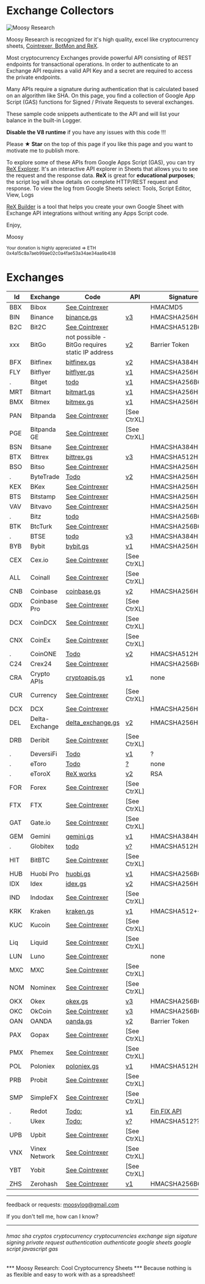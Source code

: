 # Exchange Collectors


![Moosy Research](https://sites.google.com/site/moosyresearch/_/rsrc/1511269486745/projects/cryptos/doc/logo.png)

Moosy Research is recognized for it's high quality, excel like cryptocurrency sheets, [Cointrexer, BotMon and ReX](https://sites.google.com/view/moosyresearch).

Most cryptocurrency Exchanges provide powerful API consisting of REST endpoints for transactional operations.
In order to authenticate to an Exchange API requires a valid API Key and a secret are required to access the private endpoints.

Many APIs require a signature during authentication that is calculated based on an algorithm like SHA.
On this page, you find a collection of Google App Script (GAS) functions for Signed / Private Requests to several exchanges.

These sample code snippets authenticate to the API and will list your balance in the built-in Logger.

**Disable the V8 runtime** if you have any issues with this code !!!

Please **★ Star** on the top of this page if you like this page and you want to motivate me to publish more.

To explore some of these APIs from Google Apps Script (GAS), you can try [ReX Explorer](https://sites.google.com/view/moosyresearch). It's an interactive API explorer in Sheets that allows you to see the request and the response data. **ReX** is great for **educational purposes**; the script log will show details on complete HTTP/REST request and response. To view the log from Google Sheets select: Tools, Script Editor, View, Logs  

[ReX Builder](https://sites.google.com/view/moosyresearch/documentation/rex-builder) is a tool that helps you create your own Google Sheet with Exchange API integrations without writing any Apps Script code.

Enjoy,

Moosy

<sub>Your donation is highly appreciated => ETH 0x4a15c8a7aeb99ae02c0a4fae53a34ae34aa9b438 </sub>


# Exchanges

Id   | Exchange | Code   | API| Signature      
---------| -------- |------- | ---| ---------     
BBX |Bibox | [See Cointrexer](https://sites.google.com/view/moosyresearch)  | [ ]() | HMACMD5
BIN |Binance | [binance.gs](https://github.com/moosylog/exchange_collectors/blob/master/binance.gs)    | [v3](https://github.com/binance-exchange/binance-official-api-docs/blob/master/rest-api.md) | HMACSHA256HEX | 
B2C |Bit2C | [See Cointrexer](https://sites.google.com/view/moosyresearch)  | [ ]() | HMACSHA512B64
xxx |BitGo | not possible - BitGo requires static IP address | [v2](https://app.bitgo.com/docs/#operation/v2.wallet.get) | Barrier Token
BFX |Bitfinex | [bitfinex.gs](https://github.com/moosylog/exchange_collectors/blob/master/bitfinex.gs)   | [v2](https://docs.bitfinex.com/docs/introduction) | HMACSHA384HEX 
FLY |Bitflyer | [bitflyer.gs](https://github.com/moosylog/exchange_collectors/blob/master/bitflyer.gs)   | [v1](https://lightning.bitflyer.com/docs?lang=en) | HMACSHA256HEX 
.   |Bitget | [todo](https://bitgetlimited.github.io/apidoc/en/swap/#the-signature)   | [v1](https://bitgetlimited.github.io/apidoc/en/swap/#the-signature) | HMACSHA256B64 
MRT |Bitmart | [bitmart.gs](https://github.com/moosylog/exchange_collectors/blob/master/bitmart.gs)     | [v1](https://developer-pro.bitmart.com/en/part1/start/overview.html) | HMACSHA256HEX 
BMX |Bitmex | [bitmex.gs](https://github.com/moosylog/exchange_collectors/blob/master/bitmex.gs)     | [v1](https://www.bitmex.com/app/apiOverview) | HMACSHA256HEX 
PAN | Bitpanda | [See Cointrexer](https://sites.google.com/view/moosyresearch)  | [ ]() [See CtrXL] 
PGE | Bitpanda GE | [See Cointrexer](https://sites.google.com/view/moosyresearch)  | [ ]() [See CtrXL] 
BSN | Bitsane | [See Cointrexer](https://sites.google.com/view/moosyresearch)  | [ ]()  | HMACSHA384HEX 
BTX | Bittrex | [bittrex.gs](https://github.com/moosylog/exchange_collectors/blob/master/bittrex.gs)    | [v3](https://bittrex.github.io/api) | HMACSHA512HEX 
BSO | Bitso | [See Cointrexer](https://sites.google.com/view/moosyresearch)  | [ ]() | HMACSHA256HEX | 
.   | ByteTrade | [Todo](https://docs.byte-trade.com/#get-account-balance)  | [v2](https://docs.byte-trade.com) | HMACSHA256HEX | 
KEX | BKex | [See Cointrexer](https://sites.google.com/view/moosyresearch)  | [ ]() | HMACSHA256HEX | 
BTS | Bitstamp | [See Cointrexer](https://sites.google.com/view/moosyresearch)  | [ ]() | HMACSHA256HEX | 
VAV | Bitvavo | [See Cointrexer](https://sites.google.com/view/moosyresearch)  | [ ]() | HMACSHA256HEX | 
.   | Bitz | [todo](https://apidocv2.bitz.ai/en/#signature-authentication)  | [ ]() | HMACSHA256B64 | 
BTK | BtcTurk | [See Cointrexer](https://sites.google.com/view/moosyresearch)  | [ ]() | HMACSHA256B64enc
.   | BTSE | [todo](https://www.btse.com/apiexplorer/spot/#generating-api-key) | [v3](https://github.com/btsecom/api-sample/blob/master/python/spot/btseauth_spot.py) | HMACSHA384HEX
BYB | Bybit | [bybit.gs](https://github.com/moosylog/exchange_collectors/blob/master/bybit.gs)    | [v1](https://github.com/bybit-exchange/bybit-official-api-docs) | HMACSHA256HEX 
CEX |Cex.io | [See Cointrexer](https://sites.google.com/view/moosyresearch)  | [ ]() [See CtrXL] 
ALL |Coinall | [See Cointrexer](https://sites.google.com/view/moosyresearch)  | [ ]() [See CtrXL] 
CNB |Coinbase | [coinbase.gs](https://github.com/moosylog/exchange_collectors/blob/master/coinbase.gs)    | [v2](https://developers.coinbase.com/) | HMACSHA256HEX 
GDX |Coinbase Pro | [See Cointrexer](https://sites.google.com/view/moosyresearch)  | [ ]() [See CtrXL] 
DCX |CoinDCX | [See Cointrexer](https://sites.google.com/view/moosyresearch)  | [ ]() [See CtrXL] 
CNX |CoinEx | [See Cointrexer](https://sites.google.com/view/moosyresearch)  | [ ]() [See CtrXL] 
.   |CoinONE | [Todo](https://doc.coinone.co.kr/)  | [v2](https://doc.coinone.co.kr/#tag/Account-V2) | HMACSHA512HEX | 
C24 |Crex24 | [See Cointrexer](https://sites.google.com/view/moosyresearch)  | [ ]() | HMACSHA256B64 
CRA |Crypto APIs | [cryptoapis.gs](https://github.com/moosylog/exchange_collectors/blob/master/cryptoapis.gs)    | [v1](https://docs.cryptoapis.io/) | none 
CUR |Currency | [See Cointrexer](https://sites.google.com/view/moosyresearch)  | [ ]() [See CtrXL]
DCX |DCX | [See Cointrexer](https://sites.google.com/view/moosyresearch)  | [ ]() | HMACSHA256HEX 
DEL |Delta-Exchange | [delta_exchange.gs](https://github.com/moosylog/exchange_collectors/blob/master/delta_exchange.gs)    | [v2](https://docs.delta.exchange/) | HMACSHA256HEX 
DRB |Deribit | [See Cointrexer](https://sites.google.com/view/moosyresearch)  | [ ]() [See CtrXL] 
.   |DeversiFi | [Todo](https://github.com/DeversiFi/api-documentation/blob/master/trading/js/GetBalance.js)  | [v1](https://docs.deversifi.com/docs#postV1TradingRGetbalance) | ? | 
.   |eToro | [Todo](https://doc.coinone.co.kr/)  | [?]() | none | 
.   |eToroX | [ReX works](https://sites.google.com/site/moosyresearch/projects/cryptos/doc/exchanges#TOC-eToroX)  | [v2](https://sites.google.com/site/moosyresearch/projects/cryptos/doc/exchanges#TOC-eToroX) | RSA | 
FOR |Forex | [See Cointrexer](https://sites.google.com/view/moosyresearch)  | [ ]() [See CtrXL] 
FTX |FTX | [See Cointrexer](https://sites.google.com/view/moosyresearch)  | [ ]() [See CtrXL] 
GAT |Gate.io | [See Cointrexer](https://sites.google.com/view/moosyresearch)  | [ ]() [See CtrXL] 
GEM |Gemini | [gemini.gs](https://github.com/moosylog/exchange_collectors/blob/master/gemini.gs)  | [v1](https://docs.gemini.com/rest-api/) | HMACSHA384HEX 
.   |Globitex | [todo](https://globitex.com/api/#restAuthentication)  | [v?](https://globitex.com/api/#restAuthentication) | HMACSHA512HEX 
HIT |BitBTC | [See Cointrexer](https://sites.google.com/view/moosyresearch)  | [ ]() [See CtrXL] 
HUB |Huobi Pro | [huobi.gs](https://github.com/moosylog/exchange_collectors/blob/master/huobi.gs)  | [v1](https://github.com/huobiapi/API_Docs_en) | HMACSHA256B64 
IDX |Idex | [idex.gs](https://github.com/moosylog/exchange_collectors/blob/master/idex.gs)  | [v2](https://docs.idex.io) | HMACSHA256HEX
IND |Indodax | [See Cointrexer](https://sites.google.com/view/moosyresearch)  | [ ]() [See CtrXL] 
KRK |Kraken | [kraken.gs](https://github.com/moosylog/exchange_collectors/blob/master/kraken.gs)  | [v1](https://www.kraken.com/features/api#private-user-data) | HMACSHA512++
KUC |Kucoin | [See Cointrexer](https://sites.google.com/view/moosyresearch)  | [ ]() [See CtrXL] 
Liq |Liquid | [See Cointrexer](https://sites.google.com/view/moosyresearch)  | [ ]() [See CtrXL] 
LUN |Luno | [See Cointrexer](https://sites.google.com/view/moosyresearch)  | [ ]() | none 
MXC |MXC | [See Cointrexer](https://sites.google.com/view/moosyresearch)  | [ ]() [See CtrXL] 
NOM |Nominex | [See Cointrexer](https://sites.google.com/view/moosyresearch)  | [ ]() [See CtrXL] 
OKX |Okex | [okex.gs](https://github.com/moosylog/exchange_collectors/blob/master/okex.gs)  | [v3](https://www.okex.com/docs/en/) | HMACSHA256B64 
OKC |OkCoin | [See Cointrexer](https://sites.google.com/view/moosyresearch)  | [v3](https://www.okcoin.com/docs/en/) | HMACSHA256B64 
OAN |OANDA | [oanda.gs](https://github.com/moosylog/exchange_collectors/blob/master/oanda.gs)  | [v2](http://developer.oanda.com/rest-live-v20/account-ep/) | Barrier Token
PAX |Gopax | [See Cointrexer](https://sites.google.com/view/moosyresearch)  | [ ]() [See CtrXL] 
PMX |Phemex | [See Cointrexer](https://sites.google.com/view/moosyresearch)  | [ ]() [See CtrXL] 
POL |Poloniex | [poloniex.gs](https://github.com/moosylog/exchange_collectors/blob/master/poloniex.gs)  | [v1](https://docs.poloniex.com) | HMACSHA512HEX 
PRB |Probit | [See Cointrexer](https://sites.google.com/view/moosyresearch)  | [ ]() [See CtrXL] 
SMP |SimpleFX | [See Cointrexer](https://sites.google.com/view/moosyresearch)  | [ ]() [See CtrXL] 
.   |Redot | [Todo:](https://api.redot.com/v1/private/Accounts)  | [v1](https://docs.redot.com/?shell#message-structure) | [Fin FIX API](https://globitex.com/api/) | 
.   |Ukex | [Todo:](https://api.redot.com/v1/private/Accounts)  | [v?](https://www.ukex.com/en-us/article/api) | HMACSHA512??? | 
UPB |Upbit | [See Cointrexer](https://sites.google.com/view/moosyresearch)  | [ ]() [See CtrXL] 
VNX |Vinex Network | [See Cointrexer](https://sites.google.com/view/moosyresearch)  | [ ]() [See CtrXL] 
YBT |Yobit | [See Cointrexer](https://sites.google.com/view/moosyresearch)  | [ ]() [See CtrXL] 
ZHS |Zerohash | [See Cointrexer](https://sites.google.com/view/moosyresearch)   | [v1](https://zerohash.com/api/web/) | HMACSHA256B64 | 
***
feedback or requests: moosylog@gmail.com

If you don't tell me, how can I know?
***

###### hmac sha cryptos cryptocurrency cryptocurrencies exchange sign sigature signing private request authentication authenticate google sheets google script javascript gas

*** Moosy Research: Cool Cryptocurrency Sheets ***
Because nothing is as flexible and easy to work with as a spreadsheet!



